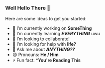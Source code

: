 ### Well Hello There 👋

Here are some ideas to get you started:

- 🔭 I’m currently working on **SomeThing**
- 🌱 I’m currently learning ***EVERYTHING*** uwu
- 👯 I’m looking to collaborate!
- 🤔 I’m looking for help with **life?**
- 💬 Ask me about ***ANYTHING??***
- 😄 Pronouns: **He / Him**
- ⚡ Fun fact: ***You're Reading This** 
